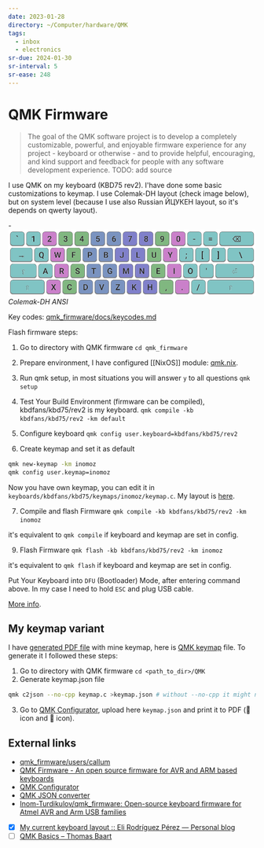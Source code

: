```yaml
---
date: 2023-01-28
directory: ~/Computer/hardware/QMK
tags:
  - inbox
  - electronics
sr-due: 2024-01-30
sr-interval: 5
sr-ease: 248
---
```

# QMK Firmware

> The goal of the QMK software project is to develop a completely customizable,
> powerful, and enjoyable firmware experience for any project - keyboard or
> otherwise - and to provide helpful, encouraging, and kind support and feedback
> for people with any software development experience.
TODO: add source


I use QMK on my keyboard (KBD75 rev2). I'have done some basic customizations to
keymap. I use Colemak-DH layout (check image below), but on system level
(because I use also Russian ЙЦУКЕН layout, so it's depends on qwerty layout).

-![Colemak-DH ANSI](img/Colemak-DH_ANSI.png)
_Colemak-DH ANSI_

Key codes: [qmk_firmware/docs/keycodes.md](https://github.com/qmk/qmk_firmware/blob/master/docs/keycodes.md)

Flash firmware steps:

1. Go to directory with QMK firmware `cd qmk_firmware`

2. Prepare environment, I have configured [[NixOS]] module:
[qmk.nix](https://github.com/iturdikulov/dotfiles/blob/master/modules/hardware/qmk.nix).

3. Run qmk setup, in most situations you will answer `y` to all questions
   `qmk setup`

4. Test Your Build Environment (firmware can be compiled), kbdfans/kbd75/rev2 is
   my keyboard. `qmk compile -kb kbdfans/kbd75/rev2 -km default`

5. Configure keyboard `qmk config user.keyboard=kbdfans/kbd75/rev2`

6. Create keymap and set it as default

```bash
qmk new-keymap -km inomoz
qmk config user.keymap=inomoz
```

Now you have own keymap, you can edit it in
`keyboards/kbdfans/kbd75/keymaps/inomoz/keymap.c`. My layout is
[here](./external/keymap.c).

7. Compile and flash Firmware `qmk compile -kb kbdfans/kbd75/rev2 -km inomoz`

it's equivalent to `qmk compile` if keyboard and keymap are set in config.

9. Flash Firmware `qmk flash -kb kbdfans/kbd75/rev2 -km inomoz`

it's equivalent to `qmk flash` if keyboard and keymap are set in config.

Put Your Keyboard into `DFU` (Bootloader) Mode, after entering command above. In
my case I need to hold `ESC` and plug USB cable.

[More info](https://docs.qmk.fm/#/newbs_flashing?id=put-your-keyboard-into-dfu-bootloader-mode).

## My keymap variant

I have [generated PDF file](./img/QMK_current_layout.pdf) with mine keymap,
here is [QMK keymap](external/keymap.c) file. To generate it I followed these
steps:

1. Go to directory with QMK firmware `cd <path_to_dir>/QMK`
2. Generate keymap.json file
```bash
qmk c2json --no-cpp keymap.c >keymap.json # without --no-cpp it might not work
```
3. Go to [QMK Configurator](https://config.qmk.fm/), upload here `keymap.json`
   and print it to PDF ( icon and  icon).

## External links

- [qmk_firmware/users/callum](https://github.com/callum-oakley/qmk_firmware/tree/master/users/callum)
- [QMK Firmware - An open source firmware for AVR and ARM based keyboards](https://qmk.fm/)
- [QMK Configurator](https://config.qmk.fm/#/kbdfans/kbd75/rev2/LAYOUT)
- [QMK JSON converter](https://jhelvy.shinyapps.io/qmkjsonconverter/)
- [Inom-Turdikulov/qmk_firmware: Open-source keyboard firmware for Atmel AVR and Arm USB families](https://github.com/inomoz/qmk_firmware)
- [x] [My current keyboard layout :: Eli Rodríguez Pérez — Personal blog](https://eli-rodriguez.com/en/posts/my-current-keyboard-layout/)
- [ ] [QMK Basics – Thomas Baart](https://thomasbaart.nl/category/mechanical-keyboards/firmware/qmk/qmk-basics/)
